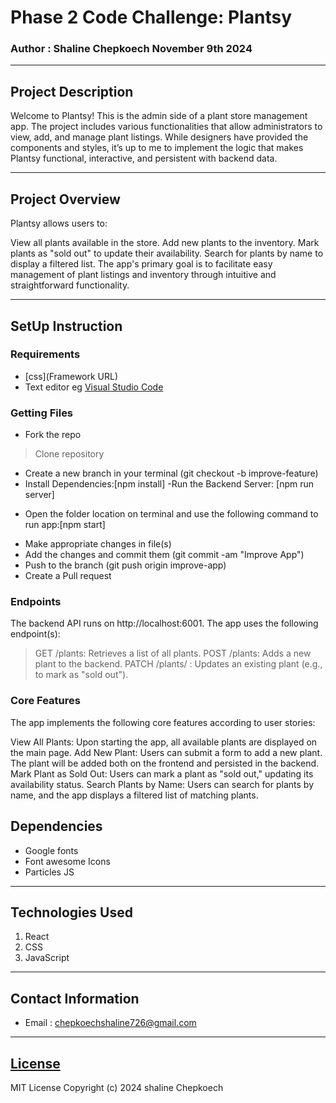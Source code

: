 # Phase 2 Code Challenge: Plantsy

### Author : Shaline Chepkoech November 9th 2024
****
## Project Description
Welcome to Plantsy! This is the admin side of a plant store management app. The project includes various functionalities that allow administrators to view, add, and manage plant listings. While designers have provided the components and styles, it’s up to me to implement the logic that makes Plantsy functional, interactive, and persistent with backend data.
******
## Project Overview
Plantsy allows users to:

View all plants available in the store.
Add new plants to the inventory.
Mark plants as "sold out" to update their availability.
Search for plants by name to display a filtered list.
The app's primary goal is to facilitate easy management of plant listings and inventory through intuitive and straightforward functionality.

********
## SetUp Instruction
### Requirements
* [css](Framework URL)
* Text editor eg [Visual Studio Code](https://code.visualstudio.com/download)


### Getting Files
* Fork the repo
>  Clone repository
- Create a new branch in your terminal (git checkout -b improve-feature)
- Install Dependencies:[npm install]
-Run the Backend Server: [npm run server]
* Open the folder location on terminal and use the following command to run app:[npm start]
- Make appropriate changes in file(s)
- Add the changes and commit them (git commit -am "Improve App")
- Push to the branch (git push origin improve-app)
- Create a Pull request

### Endpoints
The backend API runs on http://localhost:6001. The app uses the following endpoint(s):
>GET /plants: Retrieves a list of all plants.
>POST /plants: Adds a new plant to the backend.
>PATCH /plants/
: Updates an existing plant (e.g., to mark as "sold out").

### Core Features
The app implements the following core features according to user stories:

View All Plants: Upon starting the app, all available plants are displayed on the main page.
Add New Plant: Users can submit a form to add a new plant. The plant will be added both on the frontend and persisted in the backend.
Mark Plant as Sold Out: Users can mark a plant as "sold out," updating its availability status.
Search Plants by Name: Users can search for plants by name, and the app displays a filtered list of matching plants.

## Dependencies
- Google fonts
- Font awesome Icons
- Particles JS
*****
## Technologies Used
1. React
2. CSS
3. JavaScript
*****
## Contact Information
* Email : chepkoechshaline726@gmail.com
*****
## [License](LICENSE)
MIT License
Copyright (c) 2024 shaline Chepkoech

